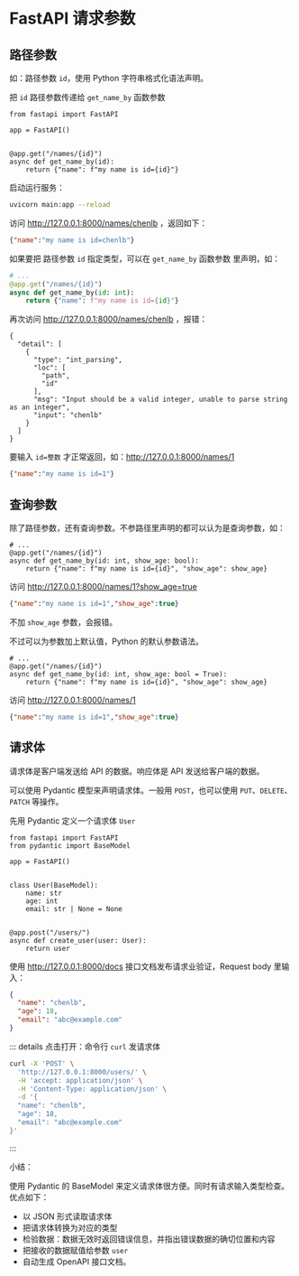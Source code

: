 # FastAPI 请求参数

## 路径参数

如：路径参数 `id`，使用 Python 字符串格式化语法声明。

把 `id` 路径参数传递给 `get_name_by` 函数参数

```python{6-7}
from fastapi import FastAPI

app = FastAPI()


@app.get("/names/{id}")
async def get_name_by(id):
    return {"name": f"my name is id={id}"}

```

启动运行服务：
```bash
uvicorn main:app --reload
```

访问 http://127.0.0.1:8000/names/chenlb ，返回如下：
```json
{"name":"my name is id=chenlb"}
```

如果要把 路径参数 `id` 指定类型，可以在 `get_name_by` 函数参数 里声明，如：

```python
# ...
@app.get("/names/{id}")
async def get_name_by(id: int):
    return {"name": f"my name is id={id}"}

```

再次访问 http://127.0.0.1:8000/names/chenlb ，报错：
```json{9}
{
  "detail": [
    {
      "type": "int_parsing",
      "loc": [
        "path",
        "id"
      ],
      "msg": "Input should be a valid integer, unable to parse string as an integer",
      "input": "chenlb"
    }
  ]
}
```

要输入 `id=整数` 才正常返回，如：http://127.0.0.1:8000/names/1
```json
{"name":"my name is id=1"}
```

## 查询参数

除了路径参数，还有查询参数。不参路径里声明的都可以认为是查询参数，如：

```python{3}
# ...
@app.get("/names/{id}")
async def get_name_by(id: int, show_age: bool):
    return {"name": f"my name is id={id}", "show_age": show_age}
```

访问 http://127.0.0.1:8000/names/1?show_age=true 
```json
{"name":"my name is id=1","show_age":true}
```

不加 `show_age` 参数，会报错。

不过可以为参数加上默认值，Python 的默认参数语法。

```python{3}
# ...
@app.get("/names/{id}")
async def get_name_by(id: int, show_age: bool = True):
    return {"name": f"my name is id={id}", "show_age": show_age}
```

访问 http://127.0.0.1:8000/names/1
```json
{"name":"my name is id=1","show_age":true}
```

## 请求体

请求体是客户端发送给 API 的数据。响应体是 API 发送给客户端的数据。

可以使用 Pydantic 模型来声明请求体。一般用 `POST`，也可以使用 `PUT`、`DELETE`、`PATCH` 等操作。

先用 Pydantic 定义一个请求体 `User`

```python{7-10,14}
from fastapi import FastAPI
from pydantic import BaseModel

app = FastAPI()


class User(BaseModel):
    name: str
    age: int
    email: str | None = None


@app.post("/users/")
async def create_user(user: User):
    return user

```

使用 http://127.0.0.1:8000/docs 接口文档发布请求业验证，Request body 里输入：
```json
{
  "name": "chenlb",
  "age": 18,
  "email": "abc@example.com"
}
```

::: details 点击打开：命令行 `curl` 发请求体

```bash
curl -X 'POST' \
  'http://127.0.0.1:8000/users/' \
  -H 'accept: application/json' \
  -H 'Content-Type: application/json' \
  -d '{
  "name": "chenlb",
  "age": 18,
  "email": "abc@example.com"
}'
```
:::

小结：

使用 Pydantic 的 BaseModel 来定义请求体很方便。同时有请求输入类型检查。优点如下：

* 以 JSON 形式读取请求体
* 把请求体转换为对应的类型
* 检验数据：数据无效时返回错误信息，并指出错误数据的确切位置和内容
* 把接收的数据赋值给参数 `user`
* 自动生成 OpenAPI 接口文档。


